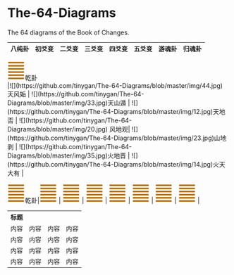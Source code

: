 # The-64-Diagrams
The 64 diagrams of the Book of Changes. 

八纯卦 | 初爻变 | 二爻变 | 三爻变 | 四爻变 | 五爻变 |游魂卦 |归魂卦 |
---|---|---|---|---|---|---|---|

<div style="align: center"><img src="https://github.com/tinygan/The-64-Diagrams/blob/master/img/01.jpg"/>乾卦</div>|![](https://github.com/tinygan/The-64-Diagrams/blob/master/img/44.jpg) 天风姤 | ![](https://github.com/tinygan/The-64-Diagrams/blob/master/img/33.jpg)天山遁 | ![](https://github.com/tinygan/The-64-Diagrams/blob/master/img/12.jpg)天地否 | ![](https://github.com/tinygan/The-64-Diagrams/blob/master/img/20.jpg) 风地观| ![](https://github.com/tinygan/The-64-Diagrams/blob/master/img/23.jpg)山地剥 | ![](https://github.com/tinygan/The-64-Diagrams/blob/master/img/35.jpg)火地晋 | ![](https://github.com/tinygan/The-64-Diagrams/blob/master/img/14.jpg)火天大有 | 

![](https://github.com/tinygan/The-64-Diagrams/blob/master/img/01.jpg)乾卦|![](https://github.com/tinygan/The-64-Diagrams/blob/master/img/01.jpg) | ![](https://github.com/tinygan/The-64-Diagrams/blob/master/img/01.jpg) | ![](https://github.com/tinygan/The-64-Diagrams/blob/master/img/01.jpg) | ![](https://github.com/tinygan/The-64-Diagrams/blob/master/img/01.jpg) | ![](https://github.com/tinygan/The-64-Diagrams/blob/master/img/01.jpg) | ![](https://github.com/tinygan/The-64-Diagrams/blob/master/img/01.jpg) | ![](https://github.com/tinygan/The-64-Diagrams/blob/master/img/01.jpg) | 

<table>
<th>标题</th>
  <tr>
    <td>内容</td>
    <td>内容</td>
    <td>内容</td>
    <td>内容</td>
  </tr>
  <tr>
    <td>内容</td>
    <td>内容</td>
    <td>内容</td>
    <td>内容</td>
  </tr>
  <tr>
    <td>内容</td>
    <td>内容</td>
    <td>内容</td>
    <td>内容</td>
  </tr>
  <tr>
    <td>内容</td>
    <td>内容</td>
    <td>内容</td>
    <td>内容</td>
  </tr>
</table>
